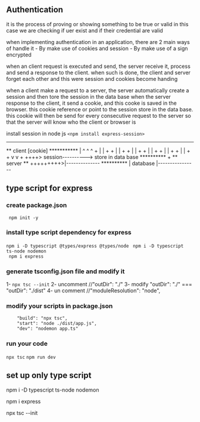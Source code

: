 ## Authentication 
it is the process of proving or showing something to be true or valid 
in this case we are checking if uer exist and if their credential are valid

when implementing authentication in an application, there are 2 main ways of handle it 
    - By make use of cookies and session
    - By make use of a sign encrypted 

when an client request is executed and send, the server  receive it, process and send a response to the client.
when such is done, the client and server forget each other and this were session and cookies become handing 


when a client make a request to a server, the server automatically create a session  and then tore the session in the data base
when the server response to the client, it send a cookie, and this cooke is saved in the browser.
this cookie  reference or point to the session store in the data base. this cookie will then be send for every consecutive request to the server so that the server will know who the client or browser is

install session in node js
`<npm install express-session>`

************     
** client         [cookie]
***********         |
  ^     ^           ^   +
  |     |           +   +
  |     |           +   +
  |     |           +   +
  |     |           +   +
  |     |           +   +
  |     |           +   +
  v     v           +   ++++> session----------> store in data base
**********          +
** server ** +++++++++>|--------------
**********             | database
                       |----------------




## type script for express

### create package.json 
` npm init -y`

### install type script  dependency for express 
 ` npm i -D typescript @types/express @types/node ` 
 ` npm i -D typescript ts-node nodemon`     
 ` npm i express`

### generate tsconfig.json file and modify it 
 1-  `npx tsc --init`
 2- uncomment  //"outDir": "./"
 3- modify "outDir": "./" === "outDir": "./dist" 
 4- un comment  //"moduleResolution": "node",

### modify your scripts in package.json 
``` 
    "build": "npx tsc",
    "start": "node ./dist/app.js",
    "dev": "nodemon app.ts" 
```

### run your code 
`npx tsc`
`npm run dev `


## set up only type script 



npm i -D typescript ts-node nodemon

npm i express

npx tsc --init

